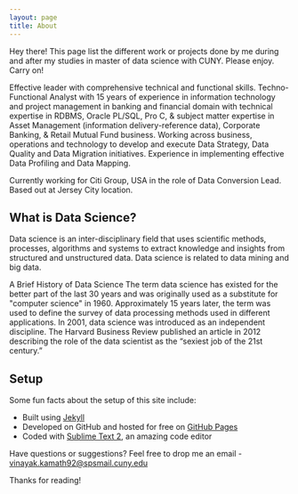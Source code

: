 ```yaml
---
layout: page
title: About
---
```


<p class="message">
  Hey there! This page list the different work or projects done by me during and after my studies in master of data science with CUNY. Please enjoy. Carry on!
</p>

Effective leader with comprehensive technical and functional skills. Techno-Functional Analyst with 15 years of experience in information technology and project management in banking and financial domain with technical expertise in RDBMS, Oracle PL/SQL, Pro C, & subject matter expertise in Asset Management (information delivery-reference data), Corporate Banking, & Retail Mutual Fund business. Working across business, operations and technology to develop and execute Data Strategy, Data Quality and Data Migration initiatives. Experience in implementing effective Data Profiling and Data Mapping. 

Currently working for Citi Group, USA in the role of Data Conversion Lead. Based out at Jersey City location.


## What is Data Science?

Data science is an inter-disciplinary field that uses scientific methods, processes, algorithms and systems to extract knowledge and insights from structured and unstructured data. Data science is related to data mining and big data.

A Brief History of Data Science
The term data science has existed for the better part of the last 30 years and was originally used as a substitute for "computer science" in 1960. Approximately 15 years later, the term was used to define the survey of data processing methods used in different applications. In 2001, data science was introduced as an independent discipline. The Harvard Business Review published an article in 2012 describing the role of the data scientist as the “sexiest job of the 21st century.”


## Setup

Some fun facts about the setup of this site include:

* Built using [Jekyll](http://jekyllrb.com)
* Developed on GitHub and hosted for free on [GitHub Pages](https://pages.github.com)
* Coded with [Sublime Text 2](http://sublimetext.com), an amazing code editor

Have questions or suggestions? Feel free to drop me an email - vinayak.kamath92@spsmail.cuny.edu

Thanks for reading!
